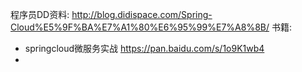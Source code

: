 程序员DD资料: http://blog.didispace.com/Spring-Cloud%E5%9F%BA%E7%A1%80%E6%95%99%E7%A8%8B/
书籍:
- springcloud微服务实战  https://pan.baidu.com/s/1o9K1wb4
- 